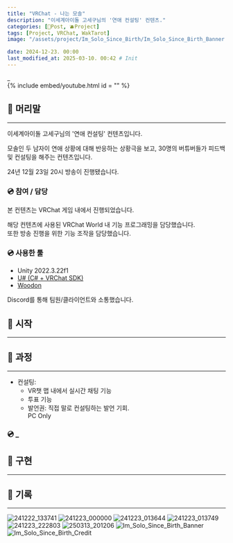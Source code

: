 ```yaml
---
title: "VRChat - 나는 모솔"
description: "이세계아이돌 고세구님의 '연애 컨설팅' 컨텐츠."
categories: [📀Post, 🫐Project]
tags: [Project, VRChat, WakTarot]
image: "/assets/project/Im_Solo_Since_Birth/Im_Solo_Since_Birth_Banner.png"

date: 2024-12-23. 00:00
last_modified_at: 2025-03-10. 00:42 # Init
---
```


_  
{% include embed/youtube.html id = "" %}

## 📀 머리말

---

이세계아이돌 고세구님의 '연애 컨설팅' 컨텐츠입니다.  

모솔인 두 남자이 연애 상황에 대해 반응하는 상황극을 보고, 30명의 버튜버들가 피드백 및 컨설팅을 해주는 컨텐츠입니다.  

24년 12월 23일 20시 방송이 진행됐습니다.  

### 💿 참여 / 담당

본 컨텐츠는 VRChat 게임 내에서 진행되었습니다.  

해당 컨텐츠에 사용된 VRChat World 내 기능 프로그래밍을 담당했습니다.  
또한 방송 진행을 위한 기능 조작을 담당했습니다.  

### 💿 사용한 툴

- Unity 2022.3.22f1
- [U# (C# + VRChat SDK)](https://udonsharp.docs.vrchat.com/)
- [Woodon](https://github.com/wrchat/Woodon)

Discord를 통해 팀원/클라이언트와 소통했습니다.  

## 📀 시작

---

## 📀 과정

---

- 컨설팅:
  - VR챗 맵 내에서 실시간 채팅 기능
  - 투표 기능
  - 발언권: 직접 말로 컨설팅하는 발언 기회.  
PC Only  

### 💿 _

## 📀 구현

---

## 📀 기록

---

![241222_133741](/assets/project/Im_Solo_Since_Birth/241222_133741.png)
![241223_000000](/assets/project/Im_Solo_Since_Birth/241223_000000.png)
![241223_013644](/assets/project/Im_Solo_Since_Birth/241223_013644.png)
![241223_013749](/assets/project/Im_Solo_Since_Birth/241223_013749.png)
![241223_222803](/assets/project/Im_Solo_Since_Birth/241223_222803.png)
![250313_201206](/assets/project/Im_Solo_Since_Birth/250313_201206.png)
![Im_Solo_Since_Birth_Banner](/assets/project/Im_Solo_Since_Birth/Im_Solo_Since_Birth_Banner.png)
![Im_Solo_Since_Birth_Credit](/assets/project/Im_Solo_Since_Birth/Im_Solo_Since_Birth_Credit.png)
